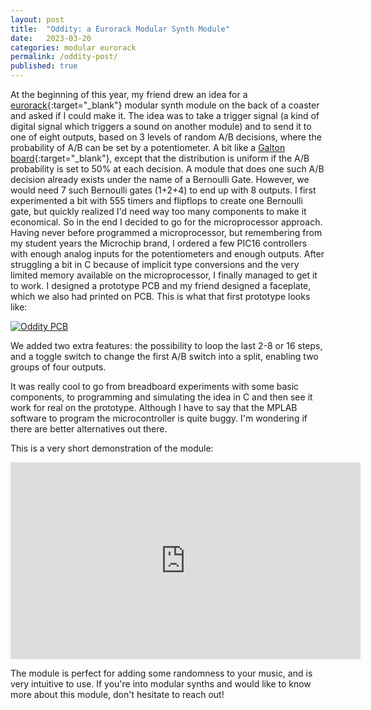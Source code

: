 ```yaml
---
layout: post
title:  "Oddity: a Eurorack Modular Synth Module"
date:   2023-03-20
categories: modular eurorack
permalink: /oddity-post/
published: true
---
```


At the beginning of this year, my friend drew an idea for a [eurorack][wiki]{:target="_blank"} modular synth module
on the back of a coaster and asked if I could make it. The idea was to take a trigger signal
(a kind of digital signal which triggers a sound on another module) and to send it to
one of eight outputs, based on 3 levels of random A/B decisions, where the probability of 
A/B can be set by a potentiometer. A bit like a [Galton board][galton]{:target="_blank"},
except that the distribution is uniform if the A/B probability is set to 50% at each decision.
A module that does one such A/B decision already exists under the name of a Bernoulli Gate.
However, we would need 7 such Bernoulli gates (1+2+4) to end up with 8 outputs.
I first experimented a bit with 555 timers and flipflops to create one Bernoulli gate,
but quickly realized I'd need way too many components to make it economical. So in the end
I decided to go for the microprocessor approach.
Having never before programmed a microprocessor, but remembering from my student years the 
Microchip brand, I ordered a few PIC16 controllers with enough analog inputs for the potentiometers
and enough outputs.
After struggling a bit in C because of implicit type conversions and the very limited
memory available on the microprocessor, I finally managed to get it to work. I designed a
prototype PCB and my friend designed a faceplate, which we also had printed on PCB.
This is what that first prototype looks like:

[![Oddity PCB](/assets/img/oddity-pcb.jpeg)](/assets/img/oddity-pcb.jpeg)

We added two extra features: the possibility to loop the last 2-8 or 16 steps, and a toggle
switch to change
the first A/B switch into a  split, enabling two groups of four outputs.

It was really cool to go from breadboard experiments with some basic components, to
programming and simulating the idea in C and then see it work for real on the prototype.
Although I have to say that the MPLAB software to program the microcontroller is quite buggy.
I'm wondering if there are better alternatives out there.

This is a very short demonstration of the module:
<iframe width="560" height="315" src="https://www.youtube.com/embed/Ua8h6-mFC-s" title="YouTube video player" frameborder="0" allow="accelerometer; autoplay; clipboard-write; encrypted-media; gyroscope; picture-in-picture; web-share" allowfullscreen></iframe>

The module is perfect for adding some randomness to your music, and is very intuitive to use.
If you're into modular synths and would like to know more about this module, don't hesitate
to reach out!

[wiki]: https://en.wikipedia.org/wiki/Eurorack
[galton]: https://en.wikipedia.org/wiki/Galton_board